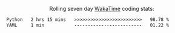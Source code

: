 <p align="center">Rolling seven day <a href="https://wakatime.com/@syrkis"/>WakaTime</a> coding stats:</p>
<!--START_SECTION:waka-->

```txt
Python   2 hrs 15 mins   >>>>>>>>>>>>>>>>>>>>>>>>>   98.78 %
YAML     1 min           -------------------------   01.22 %
```

<!--END_SECTION:waka-->
